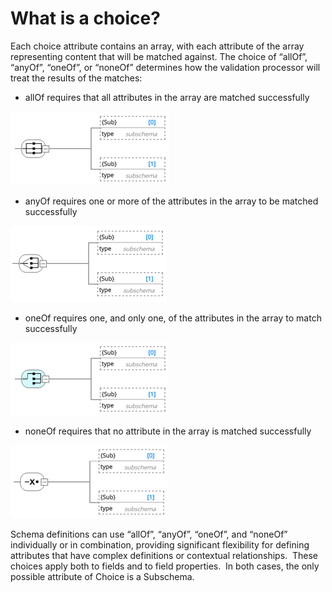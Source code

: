 # What is a choice?

Each choice attribute contains an array, with each attribute of the array representing content that will be matched against. The choice of “allOf”, “anyOf”, “oneOf”, or “noneOf” determines how the validation processor will treat the results of the matches:

* allOf requires that all attributes in the array are matched successfully

![Choices - allOf](<lib/Choices%20-%20allOf.png>)

* anyOf requires one or more of the attributes in the array to be matched successfully

![Choices - anyOf](<lib/Choices%20-%20anyOf.png>)

* oneOf requires one, and only one, of the attributes in the array to match successfully

![Choices - oneOf](<lib/Choices%20-%20oneOf.png>)

* noneOf requires that no attribute in the array is matched successfully

![Choices - noneOf](<lib/Choices%20-%20noneOf.png>)

Schema definitions can use “allOf”, “anyOf”, “oneOf”, and “noneOf” individually or in combination, providing significant flexibility for defining attributes that have complex definitions or contextual relationships.  These choices apply both to fields and to field properties.  In both cases, the only possible attribute of Choice is a Subschema.

